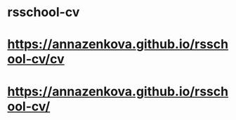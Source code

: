 # rsschool-cv
# https://annazenkova.github.io/rsschool-cv/cv
# https://annazenkova.github.io/rsschool-cv/

